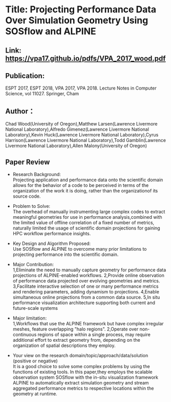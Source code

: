 # Title: Projecting Performance Data Over Simulation Geometry Using SOSflow and ALPINE
## Link: https://vpa17.github.io/pdfs/VPA_2017_wood.pdf
## Publication:  
ESPT 2017, ESPT 2018, VPA 2017, VPA 2018. Lecture Notes in Computer Science, vol 11027. Springer, Cham
## Author：  
Chad Wood(University of Oregon),Matthew Larsen(Lawrence Livermore National Laboratory),Alfredo Gimenez(Lawrence Livermore National Laboratory),Kevin Huck(Lawrence Livermore National Laboratory),Cyrus Harrison(Lawrence Livermore National Laboratory),Todd Gamblin(Lawrence Livermore National Laboratory),Allen Malony(University of Oregon)
## Paper Review

* Research Background:  
Projecting application and performance data onto the scientific domain allows for the behavior of a code to be perceived in terms of
the organization of the work it is doing, rather than the organizationof its source code. 

* Problem to Solve:  
The overhead of manually instrumenting large complex codes to extract meaningful geometries for use in performance analysis,combined with the limited value of offline correlation of a fixed number of metrics, naturally limited the usage of scientific domain projections for gaining HPC workflow performance insights.

* Key Design and Algorithm Proposed:  
Use SOSflow and ALPINE to overcome many prior limitations to projecting performance into the scientific domain.

* Major Contribution:  
1,Eliminate the need to manually capture geometry for performance data projections of ALPINE-enabled workflows.
2,Provide online observation of performance data projected over evolving geometries and metrics.
3,Facilitate interactive selection of one or many performance metrics and rendering parameters, adding dynamism to projections.
4,Enable simultaneous online projections from a common data source.
5,In situ performance visualization architecture supporting both current and future-scale systems

* Major limitation:  
1,Workflows that use the ALPINE framework but have complex irregular meshes, feature overlapping "halo regions".
2,Operate over non-continuous regions of space within a single process, may require additional effort to extract geometry from, depending on the organization of spatial descriptions they employ.

* Your view on the research domain/topic/approach/data/solution (positive or negative)  
It is a good choice to solve some complex problems by using the functions of existing tools. In this paper,they employs the scalable observation system SOSflow with the in-situ visualization framework ALPINE to automatically extract simulation geometry and stream aggregated performance metrics to respective locations within the geometry at runtime.
